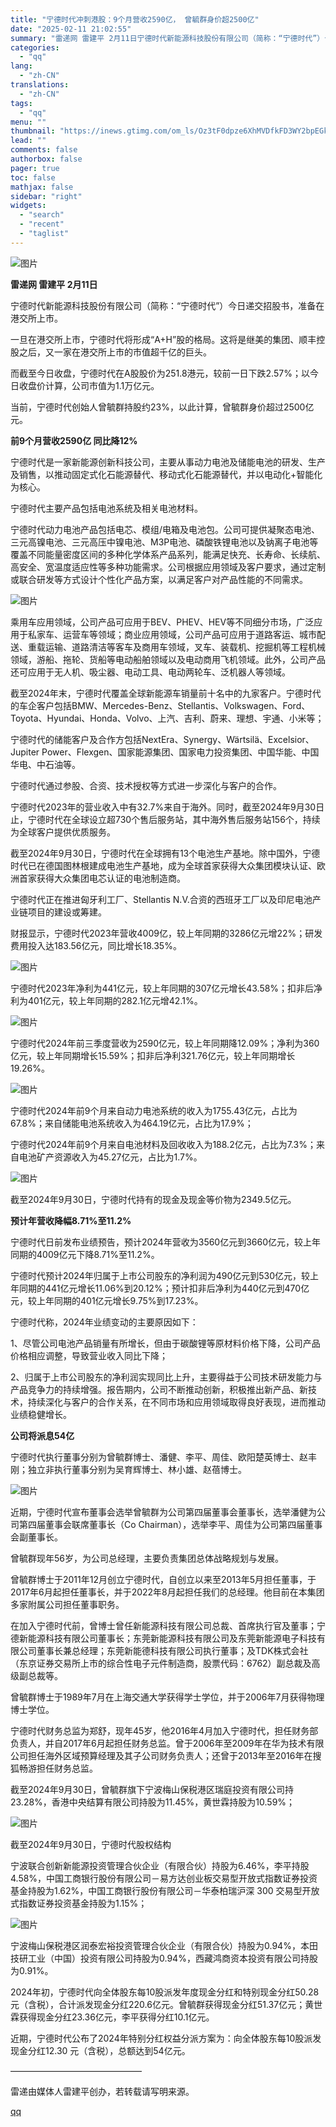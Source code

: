 ```yaml
---
title: "宁德时代冲刺港股：9个月营收2590亿， 曾毓群身价超2500亿"
date: "2025-02-11 21:02:55"
summary: "雷递网 雷建平 2月11日宁德时代新能源科技股份有限公司（简称：“宁德时代”）今日递交招股书，准备在..."
categories:
  - "qq"
lang:
  - "zh-CN"
translations:
  - "zh-CN"
tags:
  - "qq"
menu: ""
thumbnail: "https://inews.gtimg.com/om_ls/Oz3tF0dpze6XhMVDfkFD3WY2bpEGkWuLFoISVZDTU2TvkAA_640360/0"
lead: ""
comments: false
authorbox: false
pager: true
toc: false
mathjax: false
sidebar: "right"
widgets:
  - "search"
  - "recent"
  - "taglist"
---
```


![图片](https://inews.gtimg.com/om_bt/Oc-EZH6xliLNnWgPDujRfFiOMLnPGHNlqd-HbvYkH6KWgAA/641)

**雷递网 雷建平 2月11日**

宁德时代新能源科技股份有限公司（简称：“宁德时代”）今日递交招股书，准备在港交所上市。

一旦在港交所上市，宁德时代将形成“A+H”股的格局。这将是继美的集团、顺丰控股之后，又一家在港交所上市的市值超千亿的巨头。

而截至今日收盘，宁德时代在A股股价为251.8港元，较前一日下跌2.57%；以今日收盘价计算，公司市值为1.1万亿元。

当前，宁德时代创始人曾毓群持股约23%，以此计算，曾毓群身价超过2500亿元。

**前9个月营收2590亿 同比降12%**

宁德时代是一家新能源创新科技公司，主要从事动力电池及储能电池的研发、生产及销售，以推动固定式化石能源替代、移动式化石能源替代，并以电动化+智能化为核心。

宁德时代主要产品包括电池系统及相关电池材料。

宁德时代动力电池产品包括电芯、模组/电箱及电池包。公司可提供凝聚态电池、三元高镍电池、三元高压中镍电池、M3P电池、磷酸铁锂电池以及钠离子电池等覆盖不同能量密度区间的多种化学体系产品系列，能满足快充、长寿命、长续航、高安全、宽温度适应性等多种功能需求。公司根据应用领域及客户要求，通过定制或联合研发等方式设计个性化产品方案，以满足客户对产品性能的不同需求。

![图片](https://inews.gtimg.com/om_bt/O1_CpcZTwJg2cwdBvORLabUIGWWcYolr1SKbr3LY__ZJUAA/641)

乘用车应用领域，公司产品可应用于BEV、PHEV、HEV等不同细分市场，广泛应用于私家车、运营车等领域；商业应用领域，公司产品可应用于道路客运、城市配送、重载运输、道路清洁等客车及商用车领域，叉车、装载机、挖掘机等工程机械领域，游船、拖轮、货船等电动船舶领域以及电动商用飞机领域。此外，公司产品还可应用于无人机、吸尘器、电动工具、电动两轮车、泛机器人等领域。

截至2024年末，宁德时代覆盖全球新能源车销量前十名中的九家客户。宁德时代的车企客户包括BMW、Mercedes-Benz、Stellantis、Volkswagen、Ford、Toyota、Hyundai、Honda、Volvo、上汽、吉利、蔚来、理想、宇通、小米等；

宁德时代的储能客户及合作方包括NextEra、Synergy、Wärtsilä、Excelsior、Jupiter Power、Flexgen、国家能源集团、国家电力投资集团、中国华能、中国华电、中石油等。

宁德时代通过参股、合资、技术授权等方式进一步深化与客户的合作。

宁德时代2023年的营业收入中有32.7%来自于海外。同时，截至2024年9月30日止，宁德时代在全球设立超730个售后服务站，其中海外售后服务站156个，持续为全球客户提供优质服务。

截至2024年9月30日，宁德时代在全球拥有13个电池生产基地。除中国外，宁德时代已在德国图林根建成电池生产基地，成为全球首家获得大众集团模块认证、欧洲首家获得大众集团电芯认证的电池制造商。

宁德时代正在推进匈牙利工厂、Stellantis N.V.合资的西班牙工厂以及印尼电池产业链项目的建设或筹建。

财报显示，宁德时代2023年营收4009亿，较上年同期的3286亿元增22%；研发费用投入达183.56亿元，同比增长18.35%。

![图片](https://inews.gtimg.com/om_bt/OA8-rDSzErsobwUyuBsbFc0k0tUEl7eL7cvdtK8Gk6Ga8AA/641)

宁德时代2023年净利为441亿元，较上年同期的307亿元增长43.58%；扣非后净利为401亿元，较上年同期的282.1亿元增42.1%。

![图片](https://inews.gtimg.com/om_bt/OpA-LmK4eDcT3Q2X-da-xjBH3HVPGRibdKmrDUdJtpBbQAA/641)

宁德时代2024年前三季度营收为2590亿元，较上年同期降12.09%；净利为360亿元，较上年同期增长15.59%；扣非后净利321.76亿元，较上年同期增长19.26%。

![图片](https://inews.gtimg.com/om_bt/O9Bzlt05qV0JZ_pbeZElFjUGLQL8U4SY9ra-mwIbZp6NgAA/641)

宁德时代2024年前9个月来自动力电池系统的收入为1755.43亿元，占比为67.8%；来自储能电池系统收入为464.19亿元，占比为17.9%；

宁德时代2024年前9个月来自电池材料及回收收入为188.2亿元，占比为7.3%；来自电池矿产资源收入为45.27亿元，占比为1.7%。

![图片](https://inews.gtimg.com/om_bt/OcGkAbIj2nQhd7CadUR1t4tWHDG8Rz_ZDckwngPYvE9hEAA/641)

截至2024年9月30日，宁德时代持有的现金及现金等价物为2349.5亿元。

**预计年营收降幅8.71%至11.2%**

宁德时代日前发布业绩预告，预计2024年营收为3560亿元到3660亿元，较上年同期的4009亿元下降8.71%至11.2%。

宁德时代预计2024年归属于上市公司股东的净利润为490亿元到530亿元，较上年同期的441亿元增长11.06%到20.12%；预计扣非后净利为440亿元到470亿元，较上年同期的401亿元增长9.75%到17.23%。

宁德时代称，2024年业绩变动的主要原因如下：

1、尽管公司电池产品销量有所增长，但由于碳酸锂等原材料价格下降，公司产品价格相应调整，导致营业收入同比下降；

2、归属于上市公司股东的净利润实现同比上升，主要得益于公司技术研发能力与产品竞争力的持续增强。报告期内，公司不断推动创新，积极推出新产品、新技术，持续深化与客户的合作关系，在不同市场和应用领域取得良好表现，进而推动业绩稳健增长。

**公司将派息54亿**

宁德时代执行董事分别为曾毓群博士、潘健、李平、周佳、欧阳楚英博士、赵丰刚；独立非执行董事分别为吴育辉博士、林小雄、赵蓓博士。

![图片](https://inews.gtimg.com/om_bt/O5-svwkyD7jHy2m0Q80-lgqUrCI83ANTKtPnDE2GdCgCIAA/641)

近期，宁德时代宣布董事会选举曾毓群为公司第四届董事会董事长，选举潘健为公司第四届董事会联席董事长（Co Chairman），选举李平、周佳为公司第四届董事会副董事长。

曾毓群现年56岁，为公司总经理，主要负责集团总体战略规划与发展。

曾毓群博士于2011年12月创立宁德时代，自创立以来至2013年5月担任董事，于2017年6月起担任董事长，并于2022年8月起担任我们的总经理。他目前在本集团多家附属公司担任董事职务。

在加入宁德时代前，曾博士曾任新能源科技有限公司总裁、首席执行官及董事；宁德新能源科技有限公司董事长；东莞新能源科技有限公司及东莞新能源电子科技有限公司董事长兼总经理；东莞新能德科技有限公司执行董事；及TDK株式会社（东京证券交易所上市的综合性电子元件制造商，股票代码：6762）副总裁及高级副总裁等。

曾毓群博士于1989年7月在上海交通大学获得学士学位，并于2006年7月获得物理博士学位。

宁德时代财务总监为郑舒，现年45岁，他2016年4月加入宁德时代，担任财务部负责人，并自2017年6月起担任财务总监。曾于2006年至2009年在华为技术有限公司担任海外区域预算经理及其子公司财务负责人；还曾于2013年至2016年在搜狐畅游担任财务总监。

截至2024年9月30日，曾毓群旗下宁波梅山保税港区瑞庭投资有限公司持23.28%，香港中央结算有限公司持股为11.45%，黄世霖持股为10.59%；

![图片](https://inews.gtimg.com/om_bt/OnwUQCPV4fjMY1zRwnedAmFefb8Futg3pcRbWkKHO6pSgAA/641)

截至2024年9月30日，宁德时代股权结构

宁波联合创新新能源投资管理合伙企业（有限合伙）持股为6.46%，李平持股4.58%，中国工商银行股份有限公司－易方达创业板交易型开放式指数证券投资基金持股为1.62%，中国工商银行股份有限公司－华泰柏瑞沪深 300 交易型开放式指数证券投资基金持股为1.15%；

![图片](https://inews.gtimg.com/om_bt/OqIZaAQjWZdQ6OxeEhhgh5OMPQk1HfgarStxZV3bQS2AQAA/641)

宁波梅山保税港区润泰宏裕投资管理合伙企业（有限合伙）持股为0.94%，本田技研工业（中国）投资有限公司持股为0.94%，西藏鸿商资本投资有限公司持股为0.91%。

2024年初，宁德时代向全体股东每10股派发年度现金分红和特别现金分红50.28元（含税），合计派发现金分红220.6亿元。曾毓群获得现金分红51.37亿元；黄世霖获得现金分红23.36亿元，李平获得分红10.1亿元。

近期，宁德时代公布了2024年特别分红权益分派方案为：向全体股东每10股派发现金分红12.30 元（含税），总额达到54亿元。

———————————————

雷递由媒体人雷建平创办，若转载请写明来源。

[qq](https://new.qq.com/rain/a/20250211A08EOQ00)
